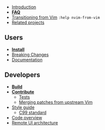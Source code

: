 - [Introduction](Introduction)
- **[FAQ](FAQ)**
- [Transitioning from Vim](https://neovim.io/doc/user/nvim.html#nvim-from-vim) `:help nvim-from-vim`
- [Related projects](Related-projects)

## Users

- **[Install](https://github.com/neovim/neovim/blob/master/INSTALL.md)**
- [Breaking Changes](https://neovim.io/doc/user/news.html#news-breaking)
- [Documentation](http://neovim.io/doc/user/)

## Developers

- **[Build](https://github.com/neovim/neovim/blob/master/BUILD.md)**
- **[Contribute](https://github.com/neovim/neovim/blob/master/CONTRIBUTING.md)**
    - [Tests](https://github.com/neovim/neovim/blob/master/test/README.md)
    - [Merging patches from upstream Vim](Merging-patches-from-upstream-Vim)
- [Style guide](https://neovim.io/doc/user/dev_style.html#dev-style)
   - [C99 standard](http://port70.net/~nsz/c/c99/n1256.html)
- [Code overview](https://github.com/neovim/neovim/blob/master/src/nvim/README.md)
- [Remote UI architecture](Remote-UI-architecture)
